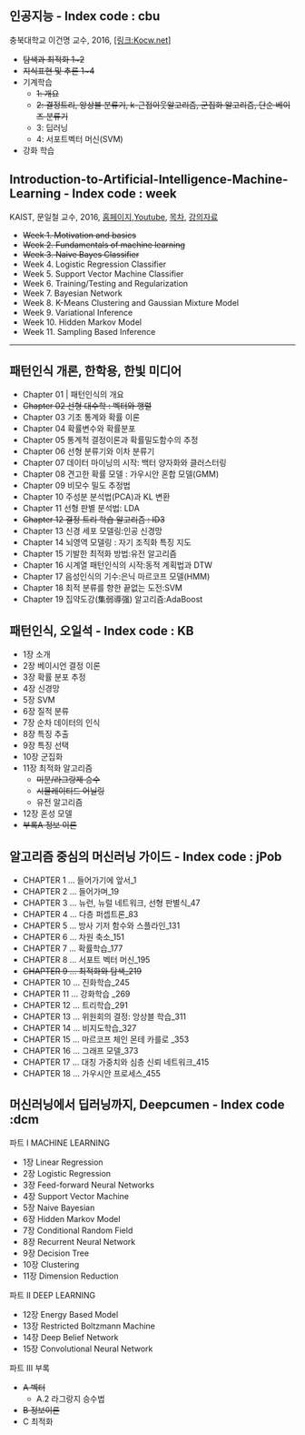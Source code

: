 






## 인공지능 - Index code : cbu 
충북대학교 이건명 교수, 2016, [[링크:Kocw.net]](http://www.kocw.net/home/cview.do?lid=79a36e94d86a2ddc)
- <del>탐색과 최적화 1~2</del>
- <del>지식표현 및 추론 1~4</del>
- 기계학습
    - <del>1: 개요</del>
    - <del> 2: 결정트리, 앙상블 분류기, k-근접이웃알고리즘, 군집화 알고리즘, 단순 베이즈 분류기</del>
    - 3: 딥러닝
    - 4: 서포트벡터 머신(SVM)
- 강화 학습

## Introduction-to-Artificial-Intelligence-Machine-Learning - Index code : week
KAIST, 문일철 교수, 2016, [홈페이지](http://seslab.kaist.ac.kr/xe2/page_GBex27),[Youtube](https://www.youtube.com/watch?v=t6S7ekXz3aY&list=PLt9QR0WkC4WVszuogbmIIHIIQ2RMI78RC), [목차](https://1drv.ms/w/s!AkdMyVHUt0botUsxidvyzNvPVM0G), [강의자료](https://github.com/aailabkaist/Introduction-to-Artificial-Intelligence-Machine-Learning)

* <del>Week 1. Motivation and basics</del>
* <del>Week 2. Fundamentals of machine learning</del>
* <del>Week 3. Naive Bayes Classifier</del>
* Week 4. Logistic Regression Classifier
* Week 5. Support Vector Machine Classifier
* Week 6. Training/Testing and Regularization
* Week 7. Bayesian Network
* Week 8. K-Means Clustering and Gaussian Mixture Model
* Week 9. Variational Inference
* Week 10. Hidden Markov Model
* Week 11. Sampling Based Inference

---

## 패턴인식 개론, 한학용, 한빛 미디어 
* Chapter 01 | 패턴인식의 개요 
* <del>Chapter 02 선형 대수학 : 벡터와 행렬 </del>
* Chapter 03 기초 통계와 확률 이론 
* Chapter 04 확률변수와 확률분포 
* Chapter 05 통계적 결정이론과 확률밀도함수의 추정 
* Chapter 06 선형 분류기와 이차 분류기 
* Chapter 07 데이터 마이닝의 시작: 백터 양자화와 클러스터링
* Chapter 08 견고한 확률 모델 : 가우시안 혼합 모델(GMM) 
* Chapter 09 비모수 밀도 추정법 
* Chapter 10 주성분 분석법(PCA)과 KL 변환 
* Chapter 11 선형 판별 분석법: LDA 
* <del>Chapter 12 결정 트리 학습 알고리즘 : ID3 </del>
* Chapter 13 신경 세포 모델링:인공 신경망 
* Chapter 14 뇌영역 모델링 : 자기 조직화 특징 지도 
* Chapter 15 기발한 최적화 방법:유전 알고리즘 
* Chapter 16 시계열 패턴인식의 시작:동적 계획법과 DTW 
* Chapter 17 음성인식의 기수:은닉 마르코프 모델(HMM) 
* Chapter 18 최적 분류를 향한 끝없는 도전:SVM 
* Chapter 19 집약도강(集弱導强) 알고리즘:AdaBoost 

## 패턴인식, 오일석 - Index code : KB
* 1장 소개 
* 2장 베이시언 결정 이론 
* 3장 확률 분포 추정 
* 4장 신경망 
* 5장 SVM 
* 6장 질적 분류 
* 7장 순차 데이터의 인식 
* 8장 특징 추출 
* 9장 특징 선택 
* 10장 군집화 
* 11장 최적화 알고리즘 
    * <del>미분/라그랑제 승수<del>
    * <del>시뮬레이티드 어닐링<del>
    * 유전 알고리즘 
* 12장 혼성 모델 
* <del>부록A 정보 이론</del> 

## 알고리즘 중심의 머신러닝 가이드 - Index code : jPob
* CHAPTER 1 … 들어가기에 앞서_1 
* CHAPTER 2 … 들어가며_19 
* CHAPTER 3 … 뉴런, 뉴럴 네트워크, 선형 판별식_47 
* CHAPTER 4 … 다층 퍼셉트론_83 
* CHAPTER 5 … 방사 기저 함수와 스플라인_131 
* CHAPTER 6 … 차원 축소_151 
* CHAPTER 7 … 확률학습_177 
* CHAPTER 8 … 서포트 벡터 머신_195 
* <del>CHAPTER 9 … 최적화와 탐색_219 </del>
* CHAPTER 10 … 진화학습_245 
* CHAPTER 11 … 강화학습 _269 
* CHAPTER 12 … 트리학습_291 
* CHAPTER 13 … 위원회의 결정: 앙상블 학습_311 
* CHAPTER 14 … 비지도학습_327 
* CHAPTER 15 … 마르코프 체인 몬테 카를로 _353 
* CHAPTER 16 … 그래프 모델_373 
* CHAPTER 17 … 대칭 가중치와 심층 신뢰 네트워크_415 
* CHAPTER 18 … 가우시안 프로세스_455 


## 머신러닝에서 딥러닝까지, Deepcumen - Index code :dcm
파트 I MACHINE LEARNING 
* 1장 Linear Regression 
* 2장 Logistic Regression 
* 3장 Feed-forward Neural Networks 
* 4장 Support Vector Machine 
* 5장 Naive Bayesian 
* 6장 Hidden Markov Model 
* 7장 Conditional Random Field 
* 8장 Recurrent Neural Network 
* 9장 Decision Tree 
* 10장 Clustering 
* 11장 Dimension Reduction 

파트 II DEEP LEARNING 
* 12장 Energy Based Model 
* 13장 Restricted Boltzmann Machine 
* 14장 Deep Belief Network 
* 15장 Convolutional Neural Network 

파트 III 부록 
* <del>A 벡터 </del>
    * A.2 라그랑지 승수법 
* <del>B 정보이론 </del>
* C 최적화
